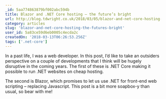 ```yaml
---
_id: 5aa774863879bf002abc594b
title: Blazor and .NET Core hosting – the future’s bright
url: http://blog.tdwright.co.uk/2018/03/05/blazor-and-net-core-hosting-the-futures-bright/
category: articles
slug: 'blazor-and-net-core-hosting-the-futures-bright'
user_id: 5a83ce59d6eb0005c4ecda2c
createdOn: '2018-03-13T06:26:53.256Z'
tags: ['.net-core']
---
```


In a past life, I was a web developer. In this post, I’d like to take an outsiders perspective on a couple of developments that I think will be hugely disruptive in the coming years. The first of these is .NET Core making it possible to run .NET websites on cheap hosting.

The second is Blazor, which promises to let us use .NET for front-end web scripting – replacing Javascript. This post is a bit more soapbox-y than usual, so bear with me!
